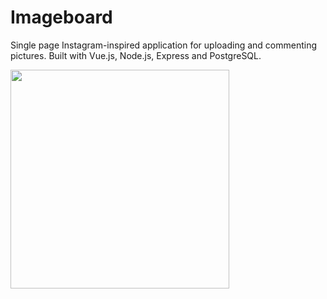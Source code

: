 # Imageboard

Single page Instagram-inspired application for uploading and commenting pictures. Built with Vue.js, Node.js, Express and PostgreSQL.

<img src='./public/assets/main.gif' width='350px'>
